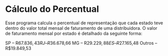 # Cálculo do Percentual

Esse programa calcula o percentual de representação que cada estado teve dentro do valor total mensal de faturamento de uma distribuidora. O valor de faturamento mensal por estado é detalhado da seguinte forma:

SP – R$67.836,43
RJ – R$36.678,66
MG – R$29.229,88
ES – R$27.165,48
Outros – R$19.849,53

